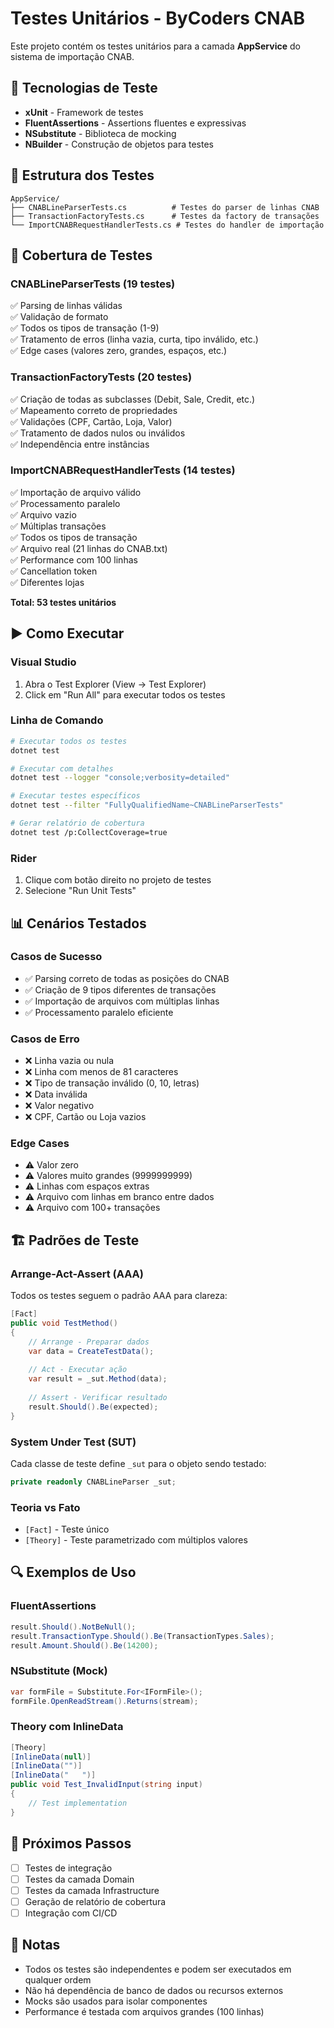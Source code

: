 # Testes Unitários - ByCoders CNAB

Este projeto contém os testes unitários para a camada **AppService** do sistema de importação CNAB.

## 🧪 Tecnologias de Teste

- **xUnit** - Framework de testes
- **FluentAssertions** - Assertions fluentes e expressivas
- **NSubstitute** - Biblioteca de mocking
- **NBuilder** - Construção de objetos para testes

## 📁 Estrutura dos Testes

```
AppService/
├── CNABLineParserTests.cs          # Testes do parser de linhas CNAB
├── TransactionFactoryTests.cs      # Testes da factory de transações
└── ImportCNABRequestHandlerTests.cs # Testes do handler de importação
```

## 🎯 Cobertura de Testes

### CNABLineParserTests (19 testes)
✅ Parsing de linhas válidas  
✅ Validação de formato  
✅ Todos os tipos de transação (1-9)  
✅ Tratamento de erros (linha vazia, curta, tipo inválido, etc.)  
✅ Edge cases (valores zero, grandes, espaços, etc.)

### TransactionFactoryTests (20 testes)
✅ Criação de todas as subclasses (Debit, Sale, Credit, etc.)  
✅ Mapeamento correto de propriedades  
✅ Validações (CPF, Cartão, Loja, Valor)  
✅ Tratamento de dados nulos ou inválidos  
✅ Independência entre instâncias

### ImportCNABRequestHandlerTests (14 testes)
✅ Importação de arquivo válido  
✅ Processamento paralelo  
✅ Arquivo vazio  
✅ Múltiplas transações  
✅ Todos os tipos de transação  
✅ Arquivo real (21 linhas do CNAB.txt)  
✅ Performance com 100 linhas  
✅ Cancellation token  
✅ Diferentes lojas

**Total: 53 testes unitários**

## ▶️ Como Executar

### Visual Studio
1. Abra o Test Explorer (View → Test Explorer)
2. Click em "Run All" para executar todos os testes

### Linha de Comando
```bash
# Executar todos os testes
dotnet test

# Executar com detalhes
dotnet test --logger "console;verbosity=detailed"

# Executar testes específicos
dotnet test --filter "FullyQualifiedName~CNABLineParserTests"

# Gerar relatório de cobertura
dotnet test /p:CollectCoverage=true
```

### Rider
1. Clique com botão direito no projeto de testes
2. Selecione "Run Unit Tests"

## 📊 Cenários Testados

### Casos de Sucesso
- ✅ Parsing correto de todas as posições do CNAB
- ✅ Criação de 9 tipos diferentes de transações
- ✅ Importação de arquivos com múltiplas linhas
- ✅ Processamento paralelo eficiente

### Casos de Erro
- ❌ Linha vazia ou nula
- ❌ Linha com menos de 81 caracteres
- ❌ Tipo de transação inválido (0, 10, letras)
- ❌ Data inválida
- ❌ Valor negativo
- ❌ CPF, Cartão ou Loja vazios

### Edge Cases
- ⚠️ Valor zero
- ⚠️ Valores muito grandes (9999999999)
- ⚠️ Linhas com espaços extras
- ⚠️ Arquivo com linhas em branco entre dados
- ⚠️ Arquivo com 100+ transações

## 🏗️ Padrões de Teste

### Arrange-Act-Assert (AAA)
Todos os testes seguem o padrão AAA para clareza:
```csharp
[Fact]
public void TestMethod()
{
    // Arrange - Preparar dados
    var data = CreateTestData();
    
    // Act - Executar ação
    var result = _sut.Method(data);
    
    // Assert - Verificar resultado
    result.Should().Be(expected);
}
```

### System Under Test (SUT)
Cada classe de teste define `_sut` para o objeto sendo testado:
```csharp
private readonly CNABLineParser _sut;
```

### Teoria vs Fato
- `[Fact]` - Teste único
- `[Theory]` - Teste parametrizado com múltiplos valores

## 🔍 Exemplos de Uso

### FluentAssertions
```csharp
result.Should().NotBeNull();
result.TransactionType.Should().Be(TransactionTypes.Sales);
result.Amount.Should().Be(14200);
```

### NSubstitute (Mock)
```csharp
var formFile = Substitute.For<IFormFile>();
formFile.OpenReadStream().Returns(stream);
```

### Theory com InlineData
```csharp
[Theory]
[InlineData(null)]
[InlineData("")]
[InlineData("   ")]
public void Test_InvalidInput(string input)
{
    // Test implementation
}
```

## 🚀 Próximos Passos

- [ ] Testes de integração
- [ ] Testes da camada Domain
- [ ] Testes da camada Infrastructure
- [ ] Geração de relatório de cobertura
- [ ] Integração com CI/CD

## 📝 Notas

- Todos os testes são independentes e podem ser executados em qualquer ordem
- Não há dependência de banco de dados ou recursos externos
- Mocks são usados para isolar componentes
- Performance é testada com arquivos grandes (100 linhas)
